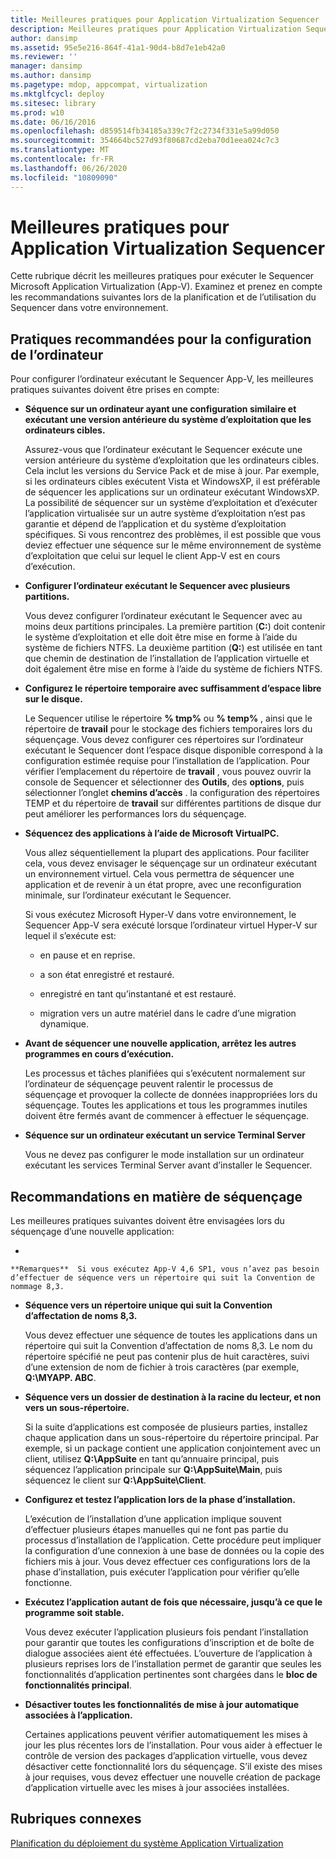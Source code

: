 ```yaml
---
title: Meilleures pratiques pour Application Virtualization Sequencer
description: Meilleures pratiques pour Application Virtualization Sequencer
author: dansimp
ms.assetid: 95e5e216-864f-41a1-90d4-b8d7e1eb42a0
ms.reviewer: ''
manager: dansimp
ms.author: dansimp
ms.pagetype: mdop, appcompat, virtualization
ms.mktglfcycl: deploy
ms.sitesec: library
ms.prod: w10
ms.date: 06/16/2016
ms.openlocfilehash: d859514fb34185a339c7f2c2734f331e5a99d050
ms.sourcegitcommit: 354664bc527d93f80687cd2eba70d1eea024c7c3
ms.translationtype: MT
ms.contentlocale: fr-FR
ms.lasthandoff: 06/26/2020
ms.locfileid: "10809090"
---
```

# Meilleures pratiques pour Application Virtualization Sequencer


Cette rubrique décrit les meilleures pratiques pour exécuter le Sequencer Microsoft Application Virtualization (App-V). Examinez et prenez en compte les recommandations suivantes lors de la planification et de l’utilisation du Sequencer dans votre environnement.

## Pratiques recommandées pour la configuration de l’ordinateur


Pour configurer l’ordinateur exécutant le Sequencer App-V, les meilleures pratiques suivantes doivent être prises en compte:

-   **Séquence sur un ordinateur ayant une configuration similaire et exécutant une version antérieure du système d’exploitation que les ordinateurs cibles.**

    Assurez-vous que l’ordinateur exécutant le Sequencer exécute une version antérieure du système d’exploitation que les ordinateurs cibles. Cela inclut les versions du Service Pack et de mise à jour. Par exemple, si les ordinateurs cibles exécutent Vista et WindowsXP, il est préférable de séquencer les applications sur un ordinateur exécutant WindowsXP. La possibilité de séquencer sur un système d’exploitation et d’exécuter l’application virtualisée sur un autre système d’exploitation n’est pas garantie et dépend de l’application et du système d’exploitation spécifiques. Si vous rencontrez des problèmes, il est possible que vous deviez effectuer une séquence sur le même environnement de système d’exploitation que celui sur lequel le client App-V est en cours d’exécution.

-   **Configurer l’ordinateur exécutant le Sequencer avec plusieurs partitions.**

    Vous devez configurer l’ordinateur exécutant le Sequencer avec au moins deux partitions principales. La première partition (**C:**) doit contenir le système d’exploitation et elle doit être mise en forme à l’aide du système de fichiers NTFS. La deuxième partition (**Q:**) est utilisée en tant que chemin de destination de l’installation de l’application virtuelle et doit également être mise en forme à l’aide du système de fichiers NTFS.

-   **Configurez le répertoire temporaire avec suffisamment d’espace libre sur le disque.**

    Le Sequencer utilise le répertoire **% tmp%** ou **% temp%** , ainsi que le répertoire de **travail** pour le stockage des fichiers temporaires lors du séquençage. Vous devez configurer ces répertoires sur l’ordinateur exécutant le Sequencer dont l’espace disque disponible correspond à la configuration estimée requise pour l’installation de l’application. Pour vérifier l’emplacement du répertoire de **travail** , vous pouvez ouvrir la console de Sequencer et sélectionner des **Outils**, des **options**, puis sélectionner l’onglet **chemins d’accès** . la configuration des répertoires TEMP et du répertoire de **travail** sur différentes partitions de disque dur peut améliorer les performances lors du séquençage.

-   **Séquencez des applications à l’aide de Microsoft VirtualPC.**

    Vous allez séquentiellement la plupart des applications. Pour faciliter cela, vous devez envisager le séquençage sur un ordinateur exécutant un environnement virtuel. Cela vous permettra de séquencer une application et de revenir à un état propre, avec une reconfiguration minimale, sur l’ordinateur exécutant le Sequencer.

    Si vous exécutez Microsoft Hyper-V dans votre environnement, le Sequencer App-V sera exécuté lorsque l’ordinateur virtuel Hyper-V sur lequel il s’exécute est:

    -   en pause et en reprise.

    -   a son état enregistré et restauré.

    -   enregistré en tant qu’instantané et est restauré.

    -   migration vers un autre matériel dans le cadre d’une migration dynamique.

-   **Avant de séquencer une nouvelle application, arrêtez les autres programmes en cours d’exécution.**

    Les processus et tâches planifiées qui s’exécutent normalement sur l’ordinateur de séquençage peuvent ralentir le processus de séquençage et provoquer la collecte de données inappropriées lors du séquençage. Toutes les applications et tous les programmes inutiles doivent être fermés avant de commencer à effectuer le séquençage.

-   **Séquence sur un ordinateur exécutant un service Terminal Server**

    Vous ne devez pas configurer le mode installation sur un ordinateur exécutant les services Terminal Server avant d’installer le Sequencer.

## Recommandations en matière de séquençage


Les meilleures pratiques suivantes doivent être envisagées lors du séquençage d’une nouvelle application:

-   

    **Remarques**  Si vous exécutez App-V 4,6 SP1, vous n’avez pas besoin d’effectuer de séquence vers un répertoire qui suit la Convention de nommage 8,3.

     

-   **Séquence vers un répertoire unique qui suit la Convention d’affectation de noms 8,3.**

    Vous devez effectuer une séquence de toutes les applications dans un répertoire qui suit la Convention d’affectation de noms 8,3. Le nom du répertoire spécifié ne peut pas contenir plus de huit caractères, suivi d’une extension de nom de fichier à trois caractères (par exemple, **Q:\\MYAPP. ABC**.

-   **Séquence vers un dossier de destination à la racine du lecteur, et non vers un sous-répertoire.**

    Si la suite d’applications est composée de plusieurs parties, installez chaque application dans un sous-répertoire du répertoire principal. Par exemple, si un package contient une application conjointement avec un client, utilisez **Q:\\AppSuite** en tant qu’annuaire principal, puis séquencez l’application principale sur **Q:\\AppSuite\\Main**, puis séquencez le client sur **Q:\\AppSuite\\Client**.

-   **Configurez et testez l’application lors de la phase d’installation.**

    L’exécution de l’installation d’une application implique souvent d’effectuer plusieurs étapes manuelles qui ne font pas partie du processus d’installation de l’application. Cette procédure peut impliquer la configuration d’une connexion à une base de données ou la copie des fichiers mis à jour. Vous devez effectuer ces configurations lors de la phase d’installation, puis exécuter l’application pour vérifier qu’elle fonctionne.

-   **Exécutez l’application autant de fois que nécessaire, jusqu’à ce que le programme soit stable.**

    Vous devez exécuter l’application plusieurs fois pendant l’installation pour garantir que toutes les configurations d’inscription et de boîte de dialogue associées aient été effectuées. L’ouverture de l’application à plusieurs reprises lors de l’installation permet de garantir que seules les fonctionnalités d’application pertinentes sont chargées dans le **bloc de fonctionnalités principal**.

-   **Désactiver toutes les fonctionnalités de mise à jour automatique associées à l’application.**

    Certaines applications peuvent vérifier automatiquement les mises à jour les plus récentes lors de l’installation. Pour vous aider à effectuer le contrôle de version des packages d’application virtuelle, vous devez désactiver cette fonctionnalité lors du séquençage. S’il existe des mises à jour requises, vous devez effectuer une nouvelle création de package d’application virtuelle avec les mises à jour associées installées.

## Rubriques connexes


[Planification du déploiement du système Application Virtualization](planning-for-application-virtualization-system-deployment.md)

 

 





